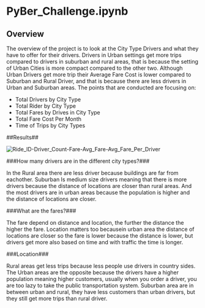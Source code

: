 # PyBer_Challenge.ipynb

## Overview ##

 The overview of the project is to look at the City Type Drivers and what they have to offer for their drivers. Drivers in Urban settings get more trips compared to drivers in suburban and rural areas, that is because the setting of Urban Cities is more compact compared to the other two. Although Urban Drivers get more trip their Average Fare Cost is lower compared to Suburban and Rural Driver, and that is because there are less drivers in Urban and Suburban areas. The points that are conducted are focusing on:
 
  * Total Drivers by City Type
  * Total Rider by City Type
  * Total Fares by Drives in City Type
  * Total Fare Cost Per Month
  * Time of Trips by City Types


##Results##


![Ride_ID-Driver_Count-Fare-Avg_Fare-Avg_Fare_Per_Driver](https://user-images.githubusercontent.com/100543143/160305827-2d70bece-eabc-44fa-9b2d-dea9260eb1e7.png)


###How many drivers are in the different city types?###

In the Rural area there are less driver because buildings are far from eachother. Suburban Is medium size drivers meaning that there is more drivers because the distance of locations are closer than rural areas. And the most drivers are in urban areas because the population is higher and the distance of locations are closer.

###What are the fares?###

The fare depend on distance and location, the further the distance the higher the fare. Location matters too becausein urban area the distance of locations are closer so the fare is lower because the distance is lower, but drivers get more also based on time and with traffic the time is longer. 

###Location###

Rural areas get less trips because less people use drivers in country sides. The Urban areas are the opposite because the drivers have a higher population meaning higher customers, usually when you order a driver, you are too lazy to take the public transportation system. Suburban area are in between urban and rural, they have less customers than urban drivers, but they still get more trips than rural driver.

